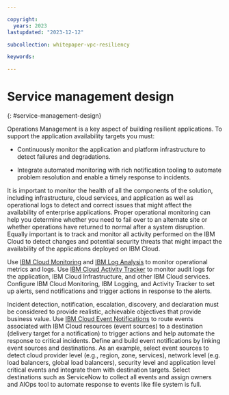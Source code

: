 ```yaml
---

copyright:
  years: 2023
lastupdated: "2023-12-12"

subcollection: whitepaper-vpc-resiliency

keywords:

---
```


# Service management design
{: #service-management-design}

Operations Management is a key aspect of building resilient applications. To support the application availability targets you must:

-   Continuously monitor the application and platform infrastructure to detect failures and degradations.

-   Integrate automated monitoring with rich notification tooling to automate problem resolution and enable a timely response to incidents.

It is important to monitor the health of all the components of the solution, including infrastructure, cloud services, and application as well as operational logs to detect and correct issues that might affect the availability of enterprise applications. Proper operational monitoring can help you determine whether you need to fail over to an alternate site or whether operations have returned to normal after a system disruption. Equally important is to track and monitor all activity performed on the IBM Cloud to detect changes and potential security threats that might impact the availability of the applications deployed on IBM Cloud.

Use [IBM Cloud Monitoring](https://cloud.ibm.com/docs/monitoring?topic=monitoring-about-monitor) and [IBM Log Analysis](https://cloud.ibm.com/docs/log-analysis?topic=log-analysis-getting-started) to monitor operational metrics and logs. Use [IBM Cloud Activity Tracker](https://cloud.ibm.com/docs/activity-tracker?topic=activity-tracker-getting-started) to monitor audit logs for the application, IBM Cloud Infrastructure, and other IBM Cloud services. Configure IBM Cloud Monitoring, IBM Logging, and Activity Tracker to set up alerts, send notifications and trigger actions in response to the alerts.

Incident detection, notification, escalation, discovery, and declaration must be considered to provide realistic, achievable objectives that provide business value. Use [IBM Cloud Event Notifications](https://cloud.ibm.com/docs/event-notifications?topic=event-notifications-en-about) to route events associated with IBM Cloud resources (event sources) to a destination (delivery target for a notification) to trigger actions and help automate the response to critical incidents. Define and build event notifications by linking event sources and destinations. As an example, select event sources to detect cloud provider level (e.g., region, zone, services), network level (e.g. load balancers, global load balancers), security level and application level critical events and integrate them with destination targets. Select destinations such as ServiceNow to collect all events and assign owners and AIOps tool to automate response to events like file system is full.
